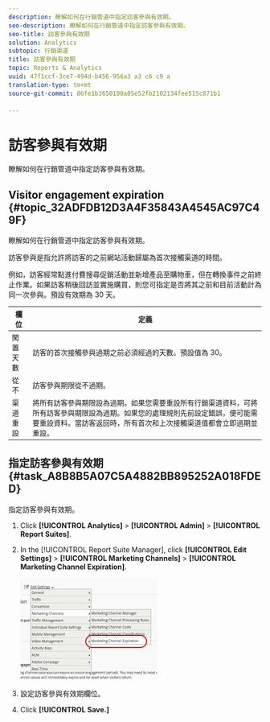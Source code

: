 ```yaml
---
description: 瞭解如何在行銷管道中指定訪客參與有效期。
seo-description: 瞭解如何在行銷管道中指定訪客參與有效期。
seo-title: 訪客參與有效期
solution: Analytics
subtopic: 行銷渠道
title: 訪客參與有效期
topic: Reports & Analytics
uuid: 47f1ccf-3ce7-494d-b456-956a3 a3 c6 c9 a
translation-type: tm+mt
source-git-commit: 86fe1b3650100a05e52fb2102134fee515c871b1

---
```



# 訪客參與有效期

瞭解如何在行銷管道中指定訪客參與有效期。

## Visitor engagement expiration {#topic_32ADFDB12D3A4F35843A4545AC97C49F}

瞭解如何在行銷管道中指定訪客參與有效期。

訪客參與是指允許將訪客的之前網站活動歸屬為首次接觸渠道的時間。

例如，訪客經常點進付費搜尋促銷活動並新增產品至購物車，但在轉換事件之前終止作業。如果訪客稍後回訪並實施購買，則您可指定是否將其之前和目前活動計為同一次參與。預設有效期為 30 天。

| 欄位 | 定義 |
|--- |--- |
| 閑置天數 | 訪客的首次接觸參與過期之前必須經過的天數。預設值為 30。 |
| 從不 | 訪客參與期限從不過期。 |
| 渠道重設 | 將所有訪客參與期限設為過期。如果您需要重設所有行銷渠道資料，可將所有訪客參與期限設為過期。如果您的處理規則先前設定錯誤，便可能需要重設資料。當訪客返回時，所有首次和上次接觸渠道值都會立即過期並重設。 |

## 指定訪客參與有效期 {#task_A8B8B5A07C5A4882BB895252A018FDED}

指定訪客參與有效期。

1. Click **[!UICONTROL Analytics]** &gt; **[!UICONTROL Admin]** &gt; **[!UICONTROL Report Suites]**.
1. In the [!UICONTROL Report Suite Manager], click **[!UICONTROL Edit Settings]** &gt; **[!UICONTROL Marketing Channels]** &gt; **[!UICONTROL Marketing Channel Expiration]**.

   ![](assets/mchannel_expiration.png)

1. 設定訪客參與有效期欄位。
1. Click **[!UICONTROL Save.]**

